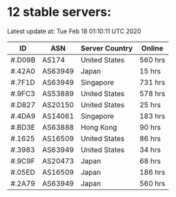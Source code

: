 # 12 stable servers:

Latest update at: Tue Feb 18 01:10:11 UTC 2020

| ID | ASN | Server Country | Online |
| -- | --- | -------------- | ------ |
| #.D09B | AS174 | United States | 560 hrs |
| #.42A0 | AS63949 | Japan | 15 hrs |
| #.7F1D | AS63949 | Singapore | 731 hrs |
| #.9FC3 | AS53889 | United States | 578 hrs |
| #.D827 | AS20150 | United States | 25 hrs |
| #.4DA9 | AS14061 | Singapore | 183 hrs |
| #.BD3E | AS63888 | Hong Kong | 90 hrs |
| #.1625 | AS16509 | United States | 86 hrs |
| #.3983 | AS63949 | United States | 34 hrs |
| #.9C9F | AS20473 | Japan | 68 hrs |
| #.05ED | AS16509 | Japan | 186 hrs |
| #.2A79 | AS63949 | Japan | 560 hrs |

